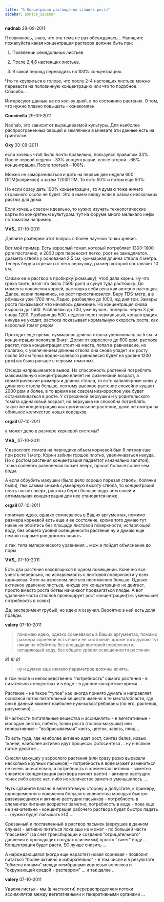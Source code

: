 ```yaml
---
title: "% Концетрация раствора на стадиях роста"
sidebar: ponics_sidebar
---
```


**nadnab** 28-09-2011

Я извиняюсь, знаю, что эта тема не раз обсуждалась... Напишите пожалуйста какая концентрация раствора должна быть при:

1. Появлении семядольных листьев

2. После 2,4,6 настоящих листьев.

3. В какой период переводить на 100% концентрацию.

Что то кружиться в голове, что после 2-4 настоящих листьев можно перевести на половинную концентрацию или что то подобное. Спасибо...

Интересуют данные не по кол-ву дней, а по состоянию растения. О том, что нужно плавно повышать - ознакомлен.


**Coccinella** 29-09-2011

Nadnab, это зависит от выращиваемой культуры. Для наиболее распространенных овощей и земляники в минвате эти данные есть на гринтолке.


**Oxy** 30-09-2011

если хочешь чтоб было почти правильно, пользуйся правилом 33% . После первой недели - 33% концентрации, после второй - 66% концентрации. После третьей - 100%.

Можно не заморачиваться и дать на первые две недели 600 ППМ(например) а затем 1200ППМ. То есть 50% и потом еще 50%.

Но если сразу дать 100% концентрации , то я думаю тоже ничего страшного особо не будет. Это я имею ввиду если в рамках нескольких растюх для дома.

Если хочешь совсем идеально, то нужно изучать технологические карты по конкретным культурам. тут на форуме много мелькало инфы по томатам например. 


**VVS_** 07-10-2011

Давайте разберем этот вопрос с более научной точки зрения. 

Вот мой пример. Есть взрослый томат, который потребляет 1300-1600 ppm постоянно, и 2000 ppm переносит легко, рост не замедляется. диаметр ствола у основания 2.5 см, суммарная длинна ствола 4 метра. Теперь беру и отрезаю от него верхушку, размер которой составляет 10 см.

Сажаю ее в раствор в пробирку(рюмашку), чтоб дала корни. Ну что греха таить, взял что было (1500 ppm) и сунул туда растюшку. До момента появления корней, растюшка себя вела как активно растущая. Далее, корни появились, но рост приостановился. Беру TDS-метр, а в рбмашке уже 1700 ппм. Ладно, разбавляю до 1000, жд дня три. Замеры роста показывают что началось движение. Но концентрация снова выросла до 1500. Разбавляю до 700, уже лучше.. поперло. через 3 дня снова 1200. Разбавил до 500, неделю полет нормальный, концентрация никуда не уходит, растюха показывает нормальную скорость роста, как взрослый томат рядом.

Проходит еще время, суммарная длинна ствола увеличилась на 5 см. и концентрация поползла Вниз!. Долил от взрослого до 600 ррм, растюха растет, пока концентрация стоит на месте, попал в равновесие, но полагаю, с увеличением длинны ствола она снова упадет и к росту около 50 см точка водно-солевого равновесия будет на уровне 1200 ррм(так было раньше с первым томатом).

Отсюда напрашивается вывод: На способность растений потреблять максимальную концентрацию влияет не физический возраст, а геометрические размеры и длинна ствола, то есть капиллярные силы у длинного ствола больше, поэтому высокое растение спокойно кушает 2000 ррм и более, в то время как совсем низкорослое уже будет останавливаться в росте. У отрезанной верхушки и у родительского томата одинаковый возраст, но верхушка не способна потреблять такую же концентрацию как оригинальное растение, даже не смотря на обильное количество новых корешков.


**orgail** 07-10-2011

а может дело в размере корневой системы?


**VVS_** 07-10-2011

У взрослого томата на периодике объем корневой был 6 литров еще при росте 1 метр. Корни забили горшок плотно, увеличиваться некуда. Но с ростом растения концентрация падает(от изначально залитой), точка солевого равновесия ползет вверх, просит больше солей чем воды.

А если обрубить макушки (было дело хорошо порезал стволы, болячки были), тем самым снизив суммарную высоту ствола, то концентрация опять ползет вверх, растюха берет больше воды чем солей и оптимальная концентрация для нее становится ниже.


**orgail** 07-10-2011

понимаю идею, однако сомневаюсь в Ваших аргументах, помимо размера корневой есть еще и ее состояние, кроме того думаю тут никак не обойтись без площади листовой поверхности, испаряющей воду, без общего уровня освещенности растения ну и думаю еще немало параметров должны влиять.

а так, типа эмпирического уравнения... мож и пойдет объяснение до поры


**VVS_** 07-10-2011

Есть два растения находящихся в одном помещении. Конечно все учесть нереально, но испаряемость с листовой поверхности у всех одинакова. Хотя на взрослом листьев несомненно больше. Однако активное удаление листьев, никуда эту концентрацию не двигает, просто вместо роста ботвы начинают продвигаться плоды. А вот удаление части стволов провоцирует рост концентрации(т.е. уменьшает потребность в солях)

Да, эксперимент грубый, но идею я озвучил. Вероятно в ней есть доля правды.


**valery** 07-10-2011

> понимаю идею, однако сомневаюсь в Ваших аргументах, помимо размера корневой есть еще и ее состояние, кроме того думаю тут никак не обойтись без площади листовой поверхности, испаряющей воду, без общего уровня освещенности растения 

*8)* *8)* *8)*

> ну и думаю еще немало параметров должны влиять.

в том числе и непосредственно "потребность" самого растения - в питательных веществах и в воде - в данное конкретное время ...

Растение - не такое "тупое" как иногда принято думать и направляет основной поток питательный веществ именно в те места/области, где они в данный момент наиболее нужны/востребованы (по его, растения, разумению) ...

В частности питательные вещества и ассимиляты - в вегетативные - молодые листья, побеги, точки роста (голова-макушка) или генеративные - "выбрасываемая" кисть, цветок, завязь, плод ...

То есть туда, где наиболее активно идет рост, синтез белка, новых тканей, наиболее активно идут процессы фотосинтеза ... ну и всякое пятое-десятое ...

Снесли макушку у взрослого растения (или сразу резко вырезали несколько крупных пасынков) - потребность в воде может измениться не очень значительно, а потребность в элементах питания - заметно снизится (концентрация раствора начнет расти) - активно растущих точек либо вовсе нет, либо их количество заметно уменьшилось ...

Чуть сдвинете баланс в вегетативную сторону и допустите, к примеру, одновременного появления большого количества молодых быстро развивающихся и активно растущих пасынков - потребность в элементах питания возрастет заметно, потребность в воде - пока еще не значительно - концентрация рабочего раствора будет быстро падать ... (нужно будет повышать ЕС) ...

Срезанный и поставленный в раствор пасынок (верхушка в данном случае) - активно питаться пока еще не может - по большей части "пассивно" (за счет транспирации и создания "отрицательного" давления в проводящих сосудах ксилеммы) просто "тянет" воду ... Концентрация будет расти, ЕС лучше снизить ...

А нарождающаяся (когда еще нарастет) новая корневая - позволит питаться "более активно и избирательно" - в том числе и в результате "обмена ионами" между мембранами корневых волосков и "окружающей средой - раствором" ... и так далее ...


**valery** 07-10-2011

Удаляя листья - мы (в частности) перераспределяем потоки ассимилятов между вегетативными и генеративными органами ...


